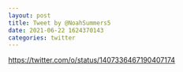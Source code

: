 ```yaml
--- 
layout: post 
title: Tweet by @NoahSummers5 
date: 2021-06-22 1624370143 
categories: twitter 
--- 
```

https://twitter.com/o/status/1407336467190407174